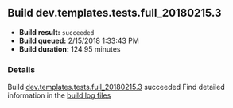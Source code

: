 ## Build dev.templates.tests.full_20180215.3
- **Build result:** `succeeded`
- **Build queued:** 2/15/2018 1:33:43 PM
- **Build duration:** 124.95 minutes
### Details
Build [dev.templates.tests.full_20180215.3](https://winappstudio.visualstudio.com/web/build.aspx?pcguid=a4ef43be-68ce-4195-a619-079b4d9834c2&builduri=vstfs%3a%2f%2f%2fBuild%2fBuild%2f24998) succeeded
Find detailed information in the [build log files](https://uwpctdiags.blob.core.windows.net/buildlogs/dev.templates.tests.full_20180215.3_logs.zip)
